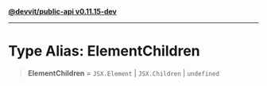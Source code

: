 [**@devvit/public-api v0.11.15-dev**](../../../../README.md)

---

# Type Alias: ElementChildren

> **ElementChildren** = `JSX.Element` \| `JSX.Children` \| `undefined`
